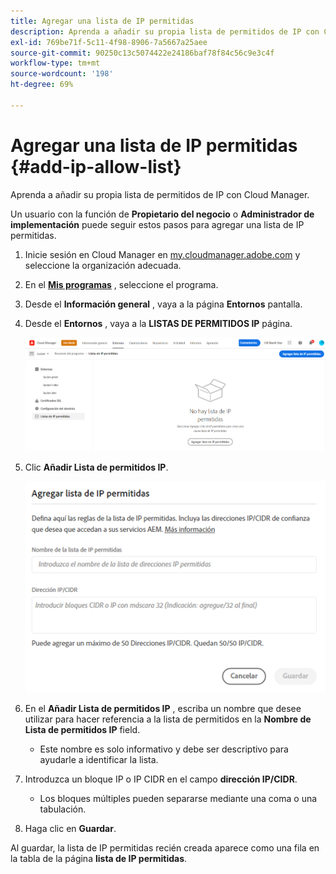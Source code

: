 ```yaml
---
title: Agregar una lista de IP permitidas
description: Aprenda a añadir su propia lista de permitidos de IP con Cloud Manager.
exl-id: 769be71f-5c11-4f98-8906-7a5667a25aee
source-git-commit: 90250c13c5074422e24186baf78f84c56c9e3c4f
workflow-type: tm+mt
source-wordcount: '198'
ht-degree: 69%

---
```



# Agregar una lista de IP permitidas {#add-ip-allow-list}

Aprenda a añadir su propia lista de permitidos de IP con Cloud Manager.

Un usuario con la función de **Propietario del negocio** o **Administrador de implementación** puede seguir estos pasos para agregar una lista de IP permitidas.

1. Inicie sesión en Cloud Manager en [my.cloudmanager.adobe.com](https://my.cloudmanager.adobe.com/) y seleccione la organización adecuada.

1. En el **[Mis programas](/help/implementing/cloud-manager/getting-access-to-aem-in-cloud/editing-programs.md#my-programs)** , seleccione el programa.

1. Desde el **Información general** , vaya a la página **Entornos** pantalla.

1. Desde el **Entornos** , vaya a la **LISTAS DE PERMITIDOS IP** página.

   ![Opción Listas de IP permitidas del panel lateral](/help/implementing/cloud-manager/assets/ip-allow-list/ip-allow-list-create.png)

1. Clic **Añadir Lista de permitidos IP**.

   ![Cuadro de diálogo Añadir lista de IP permitidas](/help/implementing/cloud-manager/assets/ip-allow-list/ip-allow-list-create02.png)

1. En el **Añadir Lista de permitidos IP** , escriba un nombre que desee utilizar para hacer referencia a la lista de permitidos en la **Nombre de Lista de permitidos IP** field.

   * Este nombre es solo informativo y debe ser descriptivo para ayudarle a identificar la lista.

1. Introduzca un bloque IP o IP CIDR en el campo **dirección IP/CIDR**.

   * Los bloques múltiples pueden separarse mediante una coma o una tabulación.

1. Haga clic en **Guardar**.

Al guardar, la lista de IP permitidas recién creada aparece como una fila en la tabla de la página **lista de IP permitidas**.
